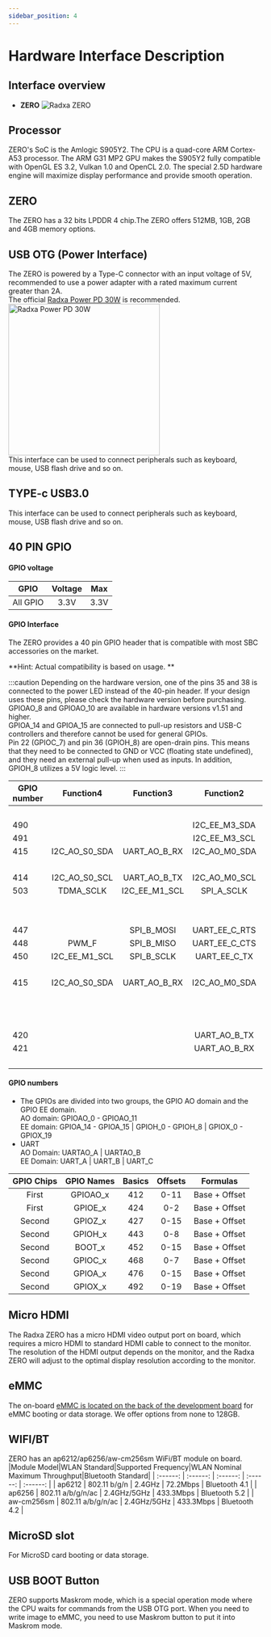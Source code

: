 ```yaml
---
sidebar_position: 4
---
```


# Hardware Interface Description

## Interface overview

- **ZERO**
  ![Radxa ZERO](/img/zero/zero/Zero_ports.webp)

## Processor

ZERO's SoC is the Amlogic S905Y2. The CPU is a quad-core ARM Cortex-A53 processor. The ARM G31 MP2 GPU makes the S905Y2 fully compatible with OpenGL ES 3.2, Vulkan 1.0 and OpenCL 2.0. The special 2.5D hardware engine will maximize display performance and provide smooth operation.

## ZERO

The ZERO has a 32 bits LPDDR 4 chip.The ZERO offers 512MB, 1GB, 2GB and 4GB memory options.

## USB OTG (Power Interface)

The ZERO is powered by a Type-C connector with an input voltage of 5V, recommended to use a power adapter with a rated maximum current greater than 2A.  
The official [Radxa Power PD 30W](../accessories/pd-30w) is recommended. <img src="/img/accessories/pd-30w.webp" alt="Radxa Power PD 30W" width="300" />  
This interface can be used to connect peripherals such as keyboard, mouse, USB flash drive and so on.

## TYPE-c USB3.0

This interface can be used to connect peripherals such as keyboard, mouse, USB flash drive and so on.

## 40 PIN GPIO

#### GPIO voltage

|   GPIO   | Voltage | Max  |
| :------: | :-----: | :--: |
| All GPIO |  3.3V   | 3.3V |

#### GPIO Interface

The ZERO provides a 40 pin GPIO header that is compatible with most SBC accessories on the market.

**Hint: Actual compatibility is based on usage. **

<div className='gpio_style'>

:::caution
Depending on the hardware version, one of the pins 35 and 38 is connected to the power LED instead of the 40-pin header. If your design uses these pins, please check the hardware version before purchasing.  
GPIOAO_8 and GPIOAO_10 are available in hardware versions v1.51 and higher.  
GPIOA_14 and GPIOA_15 are connected to pull-up resistors and USB-C controllers and therefore cannot be used for general GPIOs.  
Pin 22 (GPIOC_7) and pin 36 (GPIOH_8) are open-drain pins. This means that they need to be connected to GND or VCC (floating state undefined), and they need an external pull-up when used as inputs. In addition, GPIOH_8 utilizes a 5V logic level.
:::

| GPIO number |   Function4   |   Function3   |   Function2   | Function1  |               Pin#               |              Pin#               | Function1  |                  Function2                  |   Function3   |   Function4   | GPIO number |
| ----------- | :-----------: | :-----------: | :-----------: | :--------: | :------------------------------: | :-----------------------------: | :--------: | :-----------------------------------------: | :-----------: | :-----------: | ----------- |
|             |               |               |               |   +3.3V    | <div className='yellow'>1</div>  |  <div className='red'>2</div>   |   +5.0V    |                                             |               |               |             |
| 490         |               |               | I2C_EE_M3_SDA |  GPIOA_14  |  <div className='green'>3</div>  |  <div className='red'>4</div>   |   +5.0V    |                                             |               |               |             |
| 491         |               |               | I2C_EE_M3_SCL |  GPIOA_15  |  <div className='green'>5</div>  | <div className='black'>6</div>  |    GND     |                                             |               |               |             |
| 415         | I2C_AO_S0_SDA | UART_AO_B_RX  | I2C_AO_M0_SDA |  GPIOAO_3  |  <div className='green'>7</div>  | <div className='green'>8</div>  |  GPIOAO_0  | <div className='orange'>UART_AO_A_TXD</div> |               |               | 412         |
|             |               |               |               |    GND     |  <div className='black'>9</div>  | <div className='green'>10</div> |  GPIOAO_1  | <div className='orange'>UART_AO_A_RXD</div> |               |               | 413         |
| 414         | I2C_AO_S0_SCL | UART_AO_B_TX  | I2C_AO_M0_SCL |  GPIOAO_2  | <div className='green'>11</div>  | <div className='green'>12</div> |  GPIOX_9   |                 SPI_A_MISO                  |    TDMA_D0    |               | 501         |
| 503         |   TDMA_SCLK   | I2C_EE_M1_SCL |  SPI_A_SCLK   |  GPIOX_11  | <div className='green'>13</div>  | <div className='black'>14</div> |    GND     |                                             |               |               |             |
|             |               |               |               | SARADC_CH1 | <div className='green'>15</div>  | <div className='green'>16</div> |  GPIOX_10  |                  SPI_A_SS0                  | I2C_EE_M1_SDA |    TDMA_FS    | 502         |
|             |               |               |               |   +3.3V    | <div className='yellow'>17</div> | <div className='green'>18</div> |  GPIOX_8   |                 SPI_A_MOSI                  |     PWM_C     |    TDMA_D1    | 500         |
| 447         |               |  SPI_B_MOSI   | UART_EE_C_RTS |  GPIOH_4   | <div className='green'>19</div>  | <div className='black'>20</div> |    GND     |                                             |               |               |             |
| 448         |     PWM_F     |  SPI_B_MISO   | UART_EE_C_CTS |  GPIOH_5   | <div className='green'>21</div>  | <div className='green'>22</div> |  GPIOC_7   |                                             |               |               | 475         |
| 450         | I2C_EE_M1_SCL |  SPI_B_SCLK   | UART_EE_C_TX  |  GPIOH_7   | <div className='green'>23</div>  | <div className='green'>24</div> |  GPIOH_6   |                UART_EE_C_RX                 |   SPI_B_SS0   | I2C_EE_M1_SDA | 449         |
|             |               |               |               |    GND     | <div className='black'>25</div>  | <div className='green'>26</div> | SARADC_CH2 |                                             |               |               |             |
| 415         | I2C_AO_S0_SDA | UART_AO_B_RX  | I2C_AO_M0_SDA |  GPIOAO_3  |  <div className='blue'>27</div>  | <div className='blue'>28</div>  |  GPIOAO_2  |                I2C_AO_M0_SCL                | UART_AO_B_TX  | I2C_AO_S0_SCL | 414         |
|             |               |               |               |     NC     | <div className='green'>29</div>  | <div className='black'>30</div> |    GND     |                                             |               |               |             |
|             |               |               |               |     NC     | <div className='green'>31</div>  | <div className='green'>32</div> |  GPIOAO_4  |                   PWMAO_C                   |               |               | 416         |
|             |               |               |               |     NC     | <div className='green'>33</div>  | <div className='black'>34</div> |    GND     |                                             |               |               |             |
| 420         |               |               | UART_AO_B_TX  |  GPIOAO_8  | <div className='green'>35</div>  | <div className='green'>36</div> |  GPIOH_8   |                                             |               |               | 451         |
| 421         |               |               | UART_AO_B_RX  |  GPIOAO_9  | <div className='green'>37</div>  | <div className='green'>38</div> | GPIOAO_10  |                   PWMAO_D                   |               |               | 422         |
|             |               |               |               |    GND     | <div className='black'>39</div>  | <div className='green'>40</div> | GPIOAO_11  |                   PWMAO_A                   |               |               | 423         |

</div>

#### GPIO numbers

- The GPIOs are divided into two groups, the GPIO AO domain and the GPIO EE domain.  
  AO domain: GPIOAO_0 - GPIOAO_11  
  EE domain: GPIOA_14 - GPIOA_15 | GPIOH_0 - GPIOH_8 | GPIOX_0 - GPIOX_19
- UART  
  AO Domain: UARTAO_A | UARTAO_B  
  EE Domain: UART_A | UART_B | UART_C

| GPIO Chips | GPIO Names | Basics | Offsets |   Formulas    |
| :--------: | :--------: | :----: | :-----: | :-----------: |
|   First    |  GPIOAO_x  |  412   |  0-11   | Base + Offset |
|   First    |  GPIOE_x   |  424   |   0-2   | Base + Offset |
|   Second   |  GPIOZ_x   |  427   |  0-15   | Base + Offset |
|   Second   |  GPIOH_x   |  443   |   0-8   | Base + Offset |
|   Second   |   BOOT_x   |  452   |  0-15   | Base + Offset |
|   Second   |  GPIOC_x   |  468   |   0-7   | Base + Offset |
|   Second   |  GPIOA_x   |  476   |  0-15   | Base + Offset |
|   Second   |  GPIOX_x   |  492   |  0-19   | Base + Offset |

## Micro HDMI

The Radxa ZERO has a micro HDMI video output port on board, which requires a micro HDMI to standard HDMI cable to connect to the monitor.  
The resolution of the HDMI output depends on the monitor, and the Radxa ZERO will adjust to the optimal display resolution according to the monitor.

## eMMC

The on-board [eMMC is located on the back of the development board](../hardware-design/hardware-interface#interface-overview) for eMMC booting or data storage. We offer options from none to 128GB.

## WIFI/BT

ZERO has an ap6212/ap6256/aw-cm256sm WiFi/BT module on board.
|Module Model|WLAN Standard|Supported Frequency|WLAN Nominal Maximum Throughput|Bluetooth Standard|
| :------: | :------: | :------: | :------: | :------: |
| ap6212 | 802.11 b/g/n | 2.4GHz | 72.2Mbps | Bluetooth 4.1 |
| ap6256 | 802.11 a/b/g/n/ac | 2.4GHz/5GHz | 433.3Mbps | Bluetooth 5.2 |
| aw-cm256sm | 802.11 a/b/g/n/ac | 2.4GHz/5GHz | 433.3Mbps | Bluetooth 4.2 |

## MicroSD slot

For MicroSD card booting or data storage.

## USB BOOT Button

ZERO supports Maskrom mode, which is a special operation mode where the CPU waits for commands from the USB OTG port.
When you need to write image to eMMC, you need to use Maskrom button to put it into Maskrom mode.
